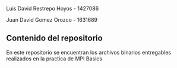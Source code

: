 Luis David Restrepo Hoyos - 1427086

Juan David Gomez Orozco - 1631689


## Contenido del repositorio

En este repositorio se encuentran los archivos binarios entregables realizados en la practica de MPI Basics
